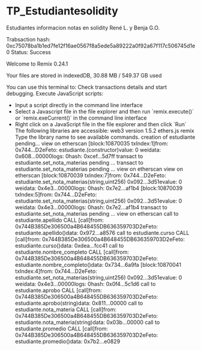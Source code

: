 # TP_Estudiantesolidity
Estudiantes informacion notas en solidity
René L. y Benja G.O.

Trabsaction hash: 0xc75078ba1b1ed7fe12f16ae0567f8a5ede5a89222a0f92a67f117c506745d1e0 
Status: Success






Welcome to Remix 0.24.1 

Your files are stored in indexedDB, 30.88 MB / 549.37 GB used

You can use this terminal to: 
Check transactions details and start debugging.
Execute JavaScript scripts:
 - Input a script directly in the command line interface 
 - Select a Javascript file in the file explorer and then run \`remix.execute()\` or \`remix.exeCurrent()\`  in the command line interface  
 - Right click on a JavaScript file in the file explorer and then click \`Run\` 
The following libraries are accessible:
web3 version 1.5.2
ethers.js 
remix
Type the library name to see available commands.
creation of estudiante pending...
view on etherscan
[block:10870035 txIndex:1]from: 0x744...D2eFeto: estudiante.(constructor)value: 0 weidata: 0x608...00000logs: 0hash: 0xcef...5d7ff
transact to estudiante.set_nota_materias pending ... 
transact to estudiante.set_nota_materias pending ... 
view on etherscan
view on etherscan
[block:10870039 txIndex:7]from: 0x744...D2eFeto: estudiante.set_nota_materias(string,uint256) 0x092...3d51evalue: 0 weidata: 0x4e3...00000logs: 0hash: 0x7e2...af1b4
[block:10870039 txIndex:5]from: 0x744...D2eFeto: estudiante.set_nota_materias(string,uint256) 0x092...3d51evalue: 0 weidata: 0x4e3...00000logs: 0hash: 0x7e2...af1b4
transact to estudiante.set_nota_materias pending ... 
view on etherscan
call to estudiante.apellido
CALL
[call]from: 0x744B385De306500a4B648455DB636359703D2eFeto: estudiante.apellido()data: 0x972...a8576
call to estudiante.curso
CALL
[call]from: 0x744B385De306500a4B648455DB636359703D2eFeto: estudiante.curso()data: 0xdea...fcc41
call to estudiante.nombre_completo
CALL
[call]from: 0x744B385De306500a4B648455DB636359703D2eFeto: estudiante.nombre_completo()data: 0x734...6a9fa
[block:10870041 txIndex:4]from: 0x744...D2eFeto: estudiante.set_nota_materias(string,uint256) 0x092...3d51evalue: 0 weidata: 0x4e3...00000logs: 0hash: 0x0f4...5c1d6
call to estudiante.aprobo
CALL
[call]from: 0x744B385De306500a4B648455DB636359703D2eFeto: estudiante.aprobo(string)data: 0x811...00000
call to estudiante.nota_materia
CALL
[call]from: 0x744B385De306500a4B648455DB636359703D2eFeto: estudiante.nota_materia(string)data: 0x03b...00000
call to estudiante.promedio
CALL
[call]from: 0x744B385De306500a4B648455DB636359703D2eFeto: estudiante.promedio()data: 0x7b2...e0829
